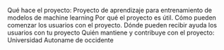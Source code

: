 Qué hace el proyecto: Proyecto de aprendizaje para entrenamiento de modelos de machine learning
Por qué el proyecto es útil.
Cómo pueden comenzar los usuarios con el proyecto.
Dónde pueden recibir ayuda los usuarios con tu proyecto
Quién mantiene y contribuye con el proyecto: Universidad Autoname de occidente
